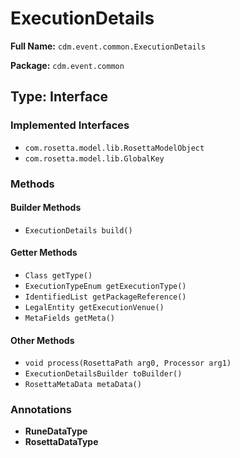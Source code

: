 # ExecutionDetails

**Full Name:** `cdm.event.common.ExecutionDetails`

**Package:** `cdm.event.common`

## Type: Interface

### Implemented Interfaces

- `com.rosetta.model.lib.RosettaModelObject`
- `com.rosetta.model.lib.GlobalKey`

### Methods

#### Builder Methods

- `ExecutionDetails build()`

#### Getter Methods

- `Class getType()`
- `ExecutionTypeEnum getExecutionType()`
- `IdentifiedList getPackageReference()`
- `LegalEntity getExecutionVenue()`
- `MetaFields getMeta()`

#### Other Methods

- `void process(RosettaPath arg0, Processor arg1)`
- `ExecutionDetailsBuilder toBuilder()`
- `RosettaMetaData metaData()`

### Annotations

- **RuneDataType**
- **RosettaDataType**

